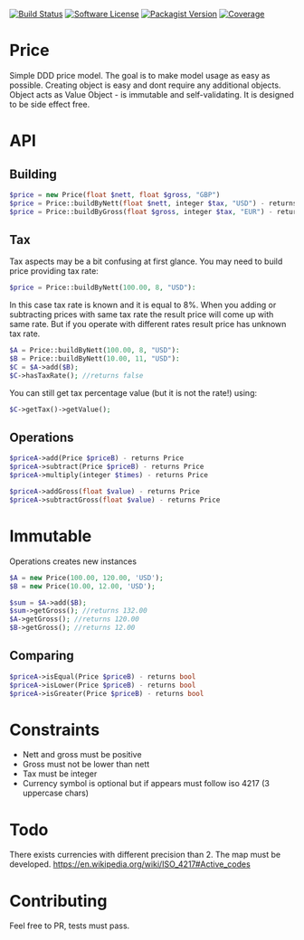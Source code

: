 [![Build Status](https://github.com/ayeo/price/workflows/tests/badge.svg)](https://github.com/ayeo/price/workflows/tests/badge.svg)
[![Software License](https://img.shields.io/badge/license-MIT-brightgreen.svg?style=flat-square)](license.md)
[![Packagist Version](https://img.shields.io/packagist/v/ayeo/price.svg?style=flat-square)](https://packagist.org/packages/ayeo/price)
[![Coverage](https://codecov.io/gh/ayeo/price/branch/master/graph/badge.svg)](https://codecov.io/gh/ayeo/price)

# Price

Simple DDD price model. The goal is to make model usage as easy as possible. Creating object is 
easy and dont require any additional objects. Object acts as Value Object - is immutable and 
self-validating. It is designed to be side effect free.

API
===

Building
--------

```php
$price = new Price(float $nett, float $gross, "GBP")
$price = Price::buildByNett(float $nett, integer $tax, "USD") - returns Price
$price = Price::buildByGross(float $gross, integer $tax, "EUR") - returns Price
```

Tax
---

Tax aspects may be a bit confusing at first glance. You may need to build price providing tax rate:
```php
$price = Price::buildByNett(100.00, 8, "USD"):
```
In this case tax rate is known and it is equal to 8%. When you adding or subtracting prices with same tax rate the result price will come up with same rate. 
But if you operate with different rates result price has unknown tax rate. 
```php
$A = Price::buildByNett(100.00, 8, "USD"):
$B = Price::buildByNett(10.00, 11, "USD"):
$C = $A->add($B);
$C->hasTaxRate(); //returns false
```
You can still get tax percentage value (but it is not the rate!) using:
```php
$C->getTax()->getValue(); 
```

Operations
----------

```php
$priceA->add(Price $priceB) - returns Price
$priceA->subtract(Price $priceB) - returns Price
$priceA->multiply(integer $times) - returns Price

$priceA->addGross(float $value) - returns Price
$priceA->subtractGross(float $value) - returns Price
```

Immutable
=========

Operations creates new instances

```php
$A = new Price(100.00, 120.00, 'USD');
$B = new Price(10.00, 12.00, 'USD');

$sum = $A->add($B);
$sum->getGross(); //returns 132.00
$A->getGross(); //returns 120.00
$B->getGross(); //returns 12.00
```

Comparing
---------

```php
$priceA->isEqual(Price $priceB) - returns bool
$priceA->isLower(Price $priceB) - returns bool
$priceA->isGreater(Price $priceB) - returns bool
```

Constraints
===========

- Nett and gross must be positive
- Gross must not be lower than nett
- Tax must be integer
- Currency symbol is optional but if appears must follow iso 4217 (3 uppercase chars)

Todo
====

There exists currencies with different precision than 2. The map must be developed.
https://en.wikipedia.org/wiki/ISO_4217#Active_codes

Contributing
============

Feel free to PR, tests must pass. 



